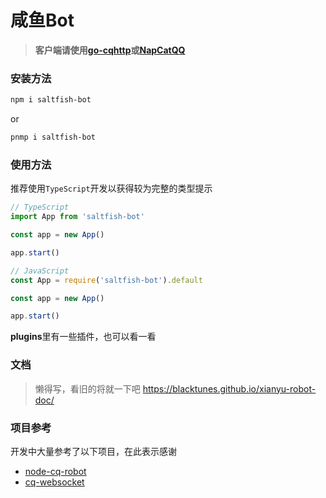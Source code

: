# 咸鱼Bot

> **客户端请使用[go-cqhttp](https://github.com/Mrs4s/go-cqhttp)或[NapCatQQ](https://github.com/NapNeko/NapCatQQ)**

### 安装方法
```sh
npm i saltfish-bot
```
or
```sh
pnmp i saltfish-bot
```

### 使用方法
推荐使用`TypeScript`开发以获得较为完整的类型提示
``` ts
// TypeScript
import App from 'saltfish-bot'

const app = new App()

app.start()

// JavaScript
const App = require('saltfish-bot').default

const app = new App()

app.start()
```

**plugins**里有一些插件，也可以看一看

### 文档
> 懒得写，看旧的将就一下吧
https://blacktunes.github.io/xianyu-robot-doc/


### 项目参考
开发中大量参考了以下项目，在此表示感谢
* [node-cq-robot](https://github.com/CaoMeiYouRen/node-cq-robot)
* [cq-websocket](https://github.com/momocow/node-cq-websocket)
